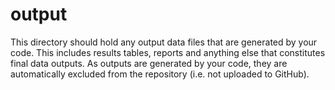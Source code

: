 # output

This directory should hold any output data files that are generated by your code. This includes results tables, reports and anything else that constitutes final data outputs. As outputs are generated by your code, they are automatically excluded from the repository (i.e. not uploaded to GitHub).